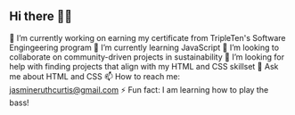 ## Hi there 👋🏽

🔭 I’m currently working on earning my certificate from TripleTen's Software Engingeering program
🌱 I’m currently learning JavaScript
👯 I’m looking to collaborate on community-driven projects in sustainability
🤔 I’m looking for help with finding projects that align with my HTML and CSS skillset
💬 Ask me about HTML and CSS
📫 How to reach me: jasmineruthcurtis@gmail.com
⚡ Fun fact: I am learning how to play the bass!
